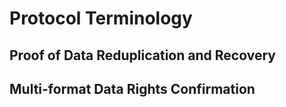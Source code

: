 # Protocol Terminology

## Proof of Data Reduplication and Recovery

## Multi-format Data Rights Confirmation

